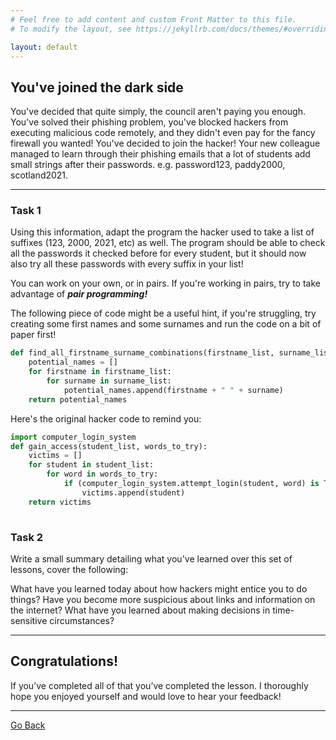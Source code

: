 ```yaml
---
# Feel free to add content and custom Front Matter to this file.
# To modify the layout, see https://jekyllrb.com/docs/themes/#overriding-theme-defaults

layout: default
---
```


## You've joined the dark side

You've decided that quite simply, the council aren't paying you enough. You've solved their phishing problem, you've blocked hackers from executing malicious code remotely, and they didn't even pay for the fancy firewall you wanted! You've decided to join the hacker! Your new colleague managed to learn through their phishing emails that a lot of students add small strings after their passwords. e.g. password123, paddy2000, scotland2021.

--- 

### Task 1

Using this information, adapt the program the hacker used to take a list of suffixes (123, 2000, 2021, etc) as well. The program should be able to check all the passwords it checked before for every student, but it should now also try all these passwords with every suffix in your list!

You can work on your own, or in pairs. If you're working in pairs, try to take advantage of ***pair programming!***

The following piece of code might be a useful hint, if you're struggling, try creating some first names and some surnames and run the code on a bit of paper first!

```python
def find_all_firstname_surname_combinations(firstname_list, surname_list):
    potential_names = []
    for firstname in firstname_list:
        for surname in surname_list:
            potential_names.append(firstname + " " + surname)
    return potential_names
```

Here's the original hacker code to remind you:

```python
import computer_login_system
def gain_access(student_list, words_to_try):
    victims = []
    for student in student_list:    
        for word in words_to_try:
            if (computer_login_system.attempt_login(student, word) is True):
                victims.append(student)
    return victims
    
```

### Task 2

Write a small summary detailing what you've learned over this set of lessons, cover the following:

What have you learned today about how hackers might entice you to do things? 
Have you become more suspicious about links and information on the internet?
What have you learned about making decisions in time-sensitive circumstances?
    
---   
## Congratulations!

If you’ve completed all of that you’ve completed the lesson. I thoroughly hope you enjoyed yourself and would love to hear your feedback!


--- 
[Go Back](../../CITC/stage-2-check)
